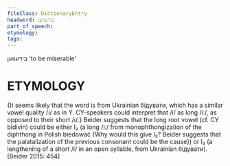 ```yaml
---
fileClass: DictionaryEntry
headword: בידעווען
part_of_speech: 
etymology: 
tags: 
---
```

בידעווען
'to be miserable'

ETYMOLOGY
===========
{It seems likely that the word is from Ukrainian бiдувати, which has a similar vowel quality /i/ as in Y. CY-speakers could interpret that /i/ as long /iː/, as opposed to their short /ɩ/.}
Beider suggests that the long root vowel (cf. CY bīdivin) could be either I₂ (a long /iː/ from monophthongization of the diphthong in Polish biedować {Why would this give I₂? Beider suggests that the palatalization of the previous consonant could be the cause}) or I₃ (a lengthening of a short /i/ in an open syllable, from Ukrainian бiдувати).
[Beider 2015: 454]
